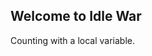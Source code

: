 ## Welcome to Idle War

<p>Counting with a local variable.</p>
<script src="/static/mouseclick.js"></script>
